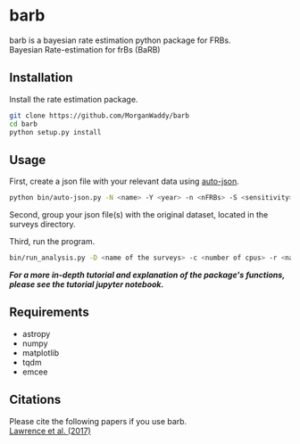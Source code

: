 # barb
barb is a bayesian rate estimation python package for FRBs. <br />
Bayesian Rate-estimation for frBs (BaRB)<br />

## Installation
Install the rate estimation package.
```bash
git clone https://github.com/MorganWaddy/barb
cd barb
python setup.py install
```

## Usage
First, create a json file with your relevant data using [auto-json](https://github.com/MorganWaddy/auto-json/blob/master/README.md "README.md").
```bash
python bin/auto-json.py -N <name> -Y <year> -n <nFRBs> -S <sensitivity> -R <radius> -b <beams> -t <tpb> -f <flux>
```

Second, group your json file(s) with the original dataset, located in the surveys directory. <br />

Third, run the program.
```bash
bin/run_analysis.py -D <name of the surveys> -c <number of cpus> -r <name of h5 file> -n <name of final plot> -m <maximum number of iterations>
```
_**For a more in-depth tutorial and explanation of the package's functions, please see the tutorial jupyter notebook.**_

## Requirements
* astropy
* numpy
* matplotlib
* tqdm
* emcee

## Citations
Please cite the following papers if you use barb. <br />
[Lawrence et al. (2017)](https://iopscience.iop.org/article/10.3847/1538-3881/aa844e/pdf)
